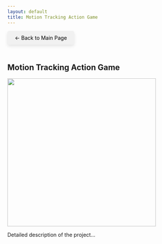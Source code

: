 ```yaml
---
layout: default
title: Motion Tracking Action Game
---
```


<style>
  .back-button {
    font-size: 1em;
    display: inline-block;
    margin-bottom: 20px;
    text-decoration: none;
    color: #000;
    background-color: #f1f1f1;
    padding: 10px 20px;
    border-radius: 5px;
    box-shadow: 0 4px 8px rgba(0, 0, 0, 0.1);
  }
</style>

<a href="{{ '/' | relative_url }}" class="back-button">← Back to Main Page</a>

<h2>Motion Tracking Action Game</h2>
<img src="{{ '/images/motion tracking action game.gif' | relative_url }}" class="img-shadow" style="width: 400px; height: auto;">
<p>Detailed description of the project...</p>

